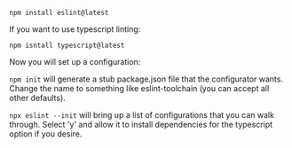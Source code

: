 `npm install eslint@latest`

If you want to use typescript linting:

`npm isntall typescript@latest`

Now you will set up a configuration:

`npm init` will generate a stub package.json file that the configurator wants. Change the name to something like eslint-toolchain (you can accept all other defaults).

`npx eslint --init` will bring up a list of configurations that you can walk through. Select 'y' and allow it to install dependencies for the typescript option if you desire.
